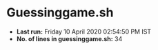 # Guessinggame.sh
- **Last run:** Friday 10 April 2020 02:54:50 PM IST
- **No. of lines in guessinggame.sh:** 34
